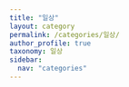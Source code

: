 ```yaml
---
title: "일상"
layout: category
permalink: /categories/일상/
author_profile: true
taxonomy: 일상
sidebar:
  nav: "categories"
---
```

